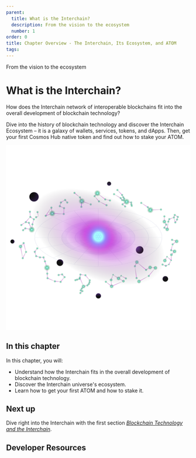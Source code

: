 ```yaml
---
parent:
  title: What is the Interchain?
  description: From the vision to the ecosystem
  number: 1
order: 0
title: Chapter Overview - The Interchain, Its Ecosystem, and ATOM
tags:
---
```


<div class="tm-overline tm-rf-1 tm-lh-title tm-medium tm-muted">From the vision to the ecosystem</div>
<h1 class="mt-4 mb-6">What is the Interchain?</h1>

How does the Interchain network of interoperable blockchains fit into the overall development of blockchain technology?

Dive into the history of blockchain technology and discover the Interchain Ecosystem – it is a galaxy of wallets, services, tokens, and dApps. Then, get your first Cosmos Hub native token and find out how to stake your ATOM.

![An atom surrounded by star constellations](/academy/1-what-is-cosmos/images/cosmos_dev_portal_module-02-lp.png)

## In this chapter

<HighlightBox type="learning">

In this chapter, you will:

* Understand how the Interchain fits in the overall development of blockchain technology.
* Discover the Interchain universe's ecosystem.
* Learn how to get your first ATOM and how to stake it.

</HighlightBox>

<card-module/>

## Next up

Dive right into the Interchain with the first section _[Blockchain Technology and the Interchain](./1-blockchain-and-cosmos.md)_.

## Developer Resources

<div v-for="resource in $themeConfig.resources">
  <Resource
    :title="resource.title"
    :description="resource.description"
    :links="resource.links"
    :image="resource.image"
    :large="true"
  />
  <br/>
</div>

